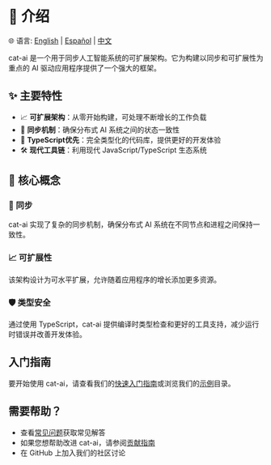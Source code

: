 # 👋 介绍

🌐 语言: [English](../Introduction.md) | [Español](../es/Introduction.md) | [中文](./Introduction.md)

cat-ai 是一个用于同步人工智能系统的可扩展架构。它为构建以同步和可扩展性为重点的 AI 驱动应用程序提供了一个强大的框架。

## ✨ 主要特性

- 📈 **可扩展架构**：从零开始构建，可处理不断增长的工作负载
- 🔄 **同步机制**：确保分布式 AI 系统之间的状态一致性
- 📝 **TypeScript优先**：完全类型化的代码库，提供更好的开发体验
- 🛠️ **现代工具链**：利用现代 JavaScript/TypeScript 生态系统

## 🎯 核心概念

### 🔄 同步

cat-ai 实现了复杂的同步机制，确保分布式 AI 系统在不同节点和进程之间保持一致性。

### 📈 可扩展性

该架构设计为可水平扩展，允许随着应用程序的增长添加更多资源。

### 🛡️ 类型安全

通过使用 TypeScript，cat-ai 提供编译时类型检查和更好的工具支持，减少运行时错误并改善开发体验。

## 入门指南

要开始使用 cat-ai，请查看我们的[快速入门指南](./Quickstart.md)或浏览我们的[示例](https://github.com/chainartificialtechnologies/cat-ai/tree/main/examples)目录。

## 需要帮助？

- 查看[常见问题](./FAQ.md)获取常见解答
- 如果您想帮助改进 cat-ai，请参阅[贡献指南](./Contributing.md)
- 在 GitHub 上加入我们的社区讨论 